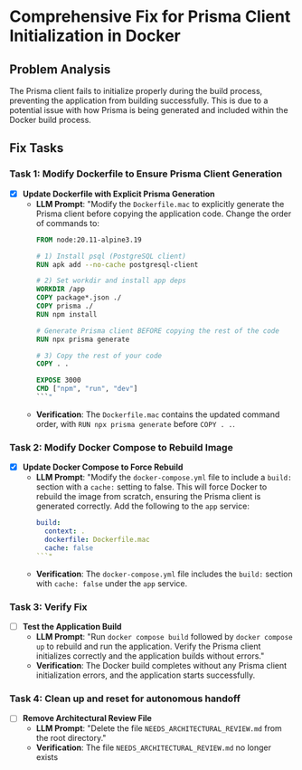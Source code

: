 # Comprehensive Fix for Prisma Client Initialization in Docker

## Problem Analysis
The Prisma client fails to initialize properly during the build process, preventing the application from building successfully. This is due to a potential issue with how Prisma is being generated and included within the Docker build process.

## Fix Tasks

### Task 1: Modify Dockerfile to Ensure Prisma Client Generation
- [x] **Update Dockerfile with Explicit Prisma Generation**
  - **LLM Prompt**: "Modify the `Dockerfile.mac` to explicitly generate the Prisma client before copying the application code. Change the order of commands to:
    ```dockerfile
    FROM node:20.11-alpine3.19

    # 1) Install psql (PostgreSQL client)
    RUN apk add --no-cache postgresql-client

    # 2) Set workdir and install app deps
    WORKDIR /app
    COPY package*.json ./
    COPY prisma ./
    RUN npm install

    # Generate Prisma client BEFORE copying the rest of the code
    RUN npx prisma generate

    # 3) Copy the rest of your code
    COPY . .

    EXPOSE 3000
    CMD ["npm", "run", "dev"]
    ```"
  - **Verification**: The `Dockerfile.mac` contains the updated command order, with `RUN npx prisma generate` before `COPY . .`.

### Task 2: Modify Docker Compose to Rebuild Image
- [x] **Update Docker Compose to Force Rebuild**
  - **LLM Prompt**: "Modify the `docker-compose.yml` file to include a `build:` section with a `cache:` setting to false. This will force Docker to rebuild the image from scratch, ensuring the Prisma client is generated correctly. Add the following to the `app` service:
    ```yaml
    build:
      context: .
      dockerfile: Dockerfile.mac
      cache: false
    ```"
  - **Verification**: The `docker-compose.yml` file includes the `build:` section with `cache: false` under the `app` service.

### Task 3: Verify Fix
- [ ] **Test the Application Build**
  - **LLM Prompt**: "Run `docker compose build` followed by `docker compose up` to rebuild and run the application. Verify the Prisma client initializes correctly and the application builds without errors."
  - **Verification**: The Docker build completes without any Prisma client initialization errors, and the application starts successfully.

### Task 4: Clean up and reset for autonomous handoff
- [ ] **Remove Architectural Review File**
  - **LLM Prompt**: "Delete the file `NEEDS_ARCHITECTURAL_REVIEW.md` from the root directory."
  - **Verification**: The file `NEEDS_ARCHITECTURAL_REVIEW.md` no longer exists